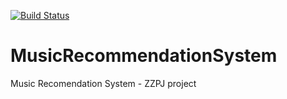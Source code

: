 [![Build Status](https://travis-ci.org/MateuszKuzniarek/MusicRecommendationSystem.svg?branch=master)](https://travis-ci.org/MateuszKuzniarek/MusicRecommendationSystem)

# MusicRecommendationSystem

Music Recomendation System - ZZPJ project

